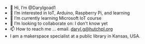 - 👋 Hi, I’m @Darylgoad1
- 👀 I’m interested in IoT, Arduino, Raspberry Pi, and learning 
- 🌱 I’m currently learning Microsoft IoT course
- 💞️ I’m looking to collaborate on: I don't know yet
- 📫 How to reach me ... email. daryl.g@hutchpl.org
- I am a makerspace specialist at a public library in Kansas, USA.

<!---
Darylgoad1/Darylgoad1 is a ✨ special ✨ repository because its `README.md` (this file) appears on your GitHub profile.
You can click the Preview link to take a look at your changes.
--->
